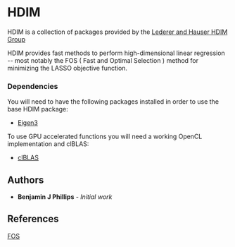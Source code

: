 # HDIM

HDIM is a collection of packages provided by the
[Lederer and Hauser HDIM Group]( https://lederer.stat.washington.edu/ )

HDIM provides fast methods to perform high-dimensional linear regression --
most notably the FOS ( Fast and Optimal Selection ) method for minimizing the
 LASSO objective function.

### Dependencies

You will need to have the following packages installed in order to use the base HDIM package:

* [Eigen3](http://eigen.tuxfamily.org/index.php?title=Main_Page)

To use GPU accelerated functions you will need a working OpenCL implementation and clBLAS:
* [clBLAS](https://github.com/clMathLibraries/clBLAS)

## Authors

* **Benjamin J Phillips** - *Initial work*

## References

[FOS](https://arxiv.org/abs/1609.07195)
